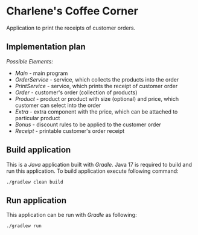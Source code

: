# Charlene's Coffee Corner

Application to print the receipts of customer orders.

## Implementation plan

_Possible Elements:_
* _Main_ - main program
* _OrderService_ - service, which collects the products into the order
* _PrintService_ - service, which prints the receipt of customer order
* _Order_ - customer's order (collection of products)
* _Product_ - product or product with size (optional) and price, which customer can select into the order
* _Extra_ - extra component with the price, which can be attached to particular product
* _Bonus_ - discount rules to be applied to the customer order
* _Receipt_ - printable customer's order receipt

## Build application

This is a _Java_ application built with _Gradle_. 
Java 17 is required to build and run this application.
To build application execute following command:
```shell
./gradlew clean build
```

## Run application

This application can be run with _Gradle_ as following:
```shell
./gradlew run
```
